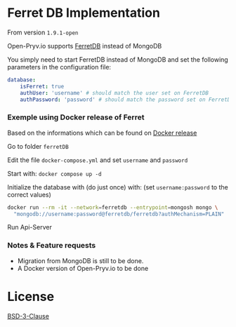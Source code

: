 # Ferret DB Implementation

From version `1.9.1-open`

Open-Pryv.io supports [FerretDB](https://www.ferretdb.com) instead of MongoDB 

You simply need to start FerretDB instead of MongoDB and set the following parameters in the configuration file:

```yaml
database:
	isFerret: true
	authUser: 'username' # should match the user set on FerretDB
	authPassword: 'password' # should match the password set on FerretDB
```

### Exemple using Docker release of Ferret

Based on the informations which can be found on  [Docker release](https://docs.ferretdb.io/quickstart-guide/docker/)

Go to folder `ferretDB`

Edit the file `docker-compose.yml`  and set `username` and `password`

Start with: `docker compose up -d`

Initialize the database with (do just once) with: (set `username:password` to the correct values)

```bash
docker run --rm -it --network=ferretdb --entrypoint=mongosh mongo \
  "mongodb://username:password@ferretdb/ferretdb?authMechanism=PLAIN"
```

Run Api-Server

### Notes & Feature requests

- Migration from MongoDB is still to be done. 
- A Docker version of Open-Pryv.io to be done



# License

[BSD-3-Clause](LICENSE)
